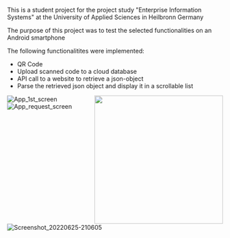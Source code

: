 This is a student project for the project study "Enterprise Information Systems" at the University of Applied Sciences in Heilbronn Germany

The purpose of this project was to test the selected functionalities on an Android smartphone

The following functionalitites were implemented:

- QR Code
- Upload scanned code to a cloud database
- API call to a website to retrieve a json-object
- Parse the retrieved json object and display it in a scrollable list




<img src="https://some-img-host.com/1234567/image.png](https://user-images.githubusercontent.com/108173939/175787860-fb1b2717-277e-4f67-a65f-d465fafae952.png" width=300 align=right>


![App_1st_screen](https://user-images.githubusercontent.com/108173939/175787860-fb1b2717-277e-4f67-a65f-d465fafae952.png)
![App_request_screen](https://user-images.githubusercontent.com/108173939/175787863-de433c22-8ef3-4384-9c09-508fd943a8dc.png)
![Screenshot_20220625-210605](https://user-images.githubusercontent.com/108173939/175787867-f25bf1aa-c972-4027-bf97-8c7049c7fc78.jpg)
